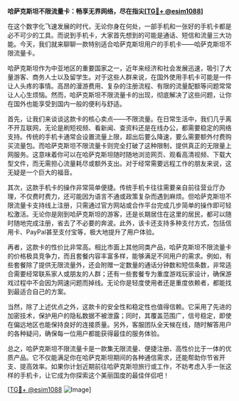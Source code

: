 **哈萨克斯坦不限流量卡：畅享无界网络，尽在指尖[[TG💪+ @esim1088](https://t.me/s/esim1088)]**

在这个数字化飞速发展的时代，无论你身在何处，一部手机和一张好的手机卡都是必不可少的工具。而说到手机卡，大家首先想到的可能是通话、短信和流量三大功能。今天，我们就来聊聊一款特别适合哈萨克斯坦用户的手机卡——哈萨克斯坦不限流量卡。

哈萨克斯坦作为中亚地区的重要国家之一，近年来经济和社会发展迅速，吸引了大量游客、商务人士以及留学生。对于这些人群来说，在国外使用手机卡可能是一件让人头疼的事情。高昂的漫游费用、复杂的注册流程、有限的流量配额等问题常常让人心生烦恼。然而，哈萨克斯坦不限流量卡的出现，彻底解决了这些问题，让你在国外也能享受到国内一般的便利与舒适。

首先，让我们来谈谈这款卡的核心卖点——不限流量。在日常生活中，我们几乎离不开互联网，无论是刷短视频、看新闻、查资料还是在线办公，都需要稳定的网络支持。传统的手机卡通常会设置流量上限，超出后要么降速，要么需要额外付费购买流量包。而哈萨克斯坦不限流量卡则完全打破了这种限制，提供真正的无限量上网服务。这意味着你可以在哈萨克斯坦随时随地浏览网页、观看高清视频、下载大型文件，而无需担心流量耗尽或额外支出。对于经常需要远程工作的朋友来说，这无疑是一个巨大的福音。

其次，这款手机卡的操作非常简单便捷。传统手机卡往往需要亲自前往营业厅办理，不仅费时费力，还可能因为语言不通或政策复杂而遇到麻烦。但哈萨克斯坦不限流量卡支持线上注册，只需通过官方网站或合作平台完成几步简单的操作即可轻松激活。无论你是刚到哈萨克斯坦的游客，还是长期居住在这里的居民，都可以随时随地完成注册，省去了不必要的奔波。此外，该卡还支持多种支付方式，包括信用卡、PayPal甚至支付宝等，极大地提升了用户体验。

再者，这款卡的性价比非常高。相比市面上其他同类产品，哈萨克斯坦不限流量卡的价格极具竞争力，而且套餐内容丰富多样，能够满足不同用户的需求。例如，有些套餐除了提供无限流量外，还会附赠一定数量的通话分钟数和短信条数，非常适合需要经常联系家人或朋友的人群；还有一些套餐专为重度游戏玩家设计，确保游戏过程中不会因为网速问题而掉线。无论你是轻度使用者还是重度依赖者，都能找到最适合自己的方案。

当然，除了上述优点之外，这款卡的安全性和稳定性也值得信赖。它采用了先进的加密技术，保护用户的隐私数据不被泄露；同时，其覆盖范围广，信号稳定，即使在偏远地区也能保持良好的连接质量。另外，客服团队全天候在线，随时解答用户的各种疑问，确保每一位用户都能获得最佳的服务体验。

总之，哈萨克斯坦不限流量卡是一款集无限流量、便捷注册、高性价比于一体的优质产品。它不仅能满足你在哈萨克斯坦期间的各种通信需求，还能帮助你节省开支、提高效率。如果你计划近期前往哈萨克斯坦旅行或工作，不妨考虑入手一张这样的手机卡，让它成为你探索这个美丽国度的最佳伴侣吧！

[[TG💪+ @esim1088](https://t.me/s/esim1088) ![Image](https://i.postimg.cc/4NQfJmqS/Snipaste-2025-05-13-00-14-12.png)]